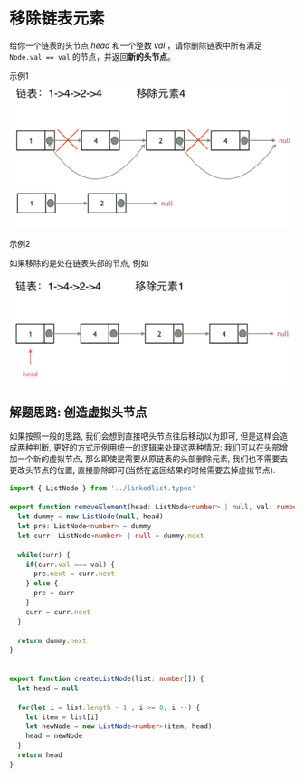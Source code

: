# 移除链表元素

给你一个链表的头节点 *head* 和一个整数 *val* ，请你删除链表中所有满足 `Node.val == val` 的节点，并返回**新的头节点**。

示例1 
![remove](../../static/img/linkedlist/remove.png)

示例2

如果移除的是处在链表头部的节点, 例如

![remove2](../../static/img/linkedlist/remove2.png)



## 解题思路: 创造虚拟头节点
如果按照一般的思路, 我们会想到直接吧头节点往后移动以为即可, 但是这样会造成两种判断, 更好的方式示例用统一的逻辑来处理这两种情况: 我们可以在头部增加一个新的虚拟节点, 那么即使是需要从原链表的头部删除元素, 我们也不需要去更改头节点的位置, 直接删除即可(当然在返回结果的时候需要去掉虚拟节点). 


```typescript
import { ListNode } from '../linkedlist.types'

export function removeElement(head: ListNode<number> | null, val: number ) {
  let dummy = new ListNode(null, head)
  let pre: ListNode<number> = dummy
  let curr: ListNode<number> | null = dummy.next

  while(curr) {
    if(curr.val === val) {
      pre.next = curr.next
    } else {
      pre = curr
    }
    curr = curr.next
  }

  return dummy.next 
}


export function createListNode(list: number[]) {
  let head = null

  for(let i = list.length - 1 ; i >= 0; i --) {
    let item = list[i]
    let newNode = new ListNode<number>(item, head)
    head = newNode
  }
  return head
}
```

